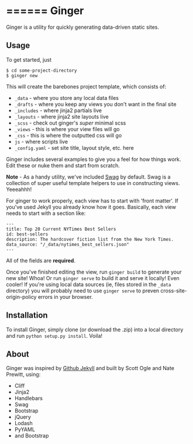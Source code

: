 ======
Ginger
======

Ginger is a utility for quickly generating data-driven static sites.


Usage
-----

To get started, just

```shell
$ cd some-project-directory
$ ginger new
```

This will create the barebones project template, which consists of:

* `_data` - where you store any local data files
* `_drafts` - where you keep any views you don't want in the final site
* `_includes` - where jinja2 partials live
* `_layouts` - where jinja2 site layouts live
* `_scss` - check out ginger's *super* minimal scss
* `_views` - this is where your view files will go
* `_css` - this is where the outputted css will go
* `js` - where scripts live
* `_config.yaml` - set site title, layout style, etc. here


Ginger includes several examples to give you a feel for how things work.
Edit these or nuke them and start from scratch.

**Note** - As a handy utility, we've included [Swag](https://github.com/elving/swag) by default.  Swag is a collection of super useful template helpers to use in constructing views.  Yeeeahhh!

For ginger to work properly, each view has to start with 'front matter'.  If you've used Jekyll you already know how it goes.  Basically, each view needs to start with a section like:

```
---
title: Top 20 Current NYTimes Best Sellers
id: best-sellers
description: The hardcover fiction list from the New York Times.
data_source: "/_data/nytimes_best_sellers.json"
---
```

All of the fields are **required**.

Once you've finished editing the view, run `ginger build` to generate your new site! Whoa! Or run `ginger serve` to build it and serve it locally! Even cooler!  If you're using local data sources (ie, files stored in the `_data` directory) you will probably need to use `ginger serve` to preven cross-site-origin-policy errors in your browser.


Installation
------------

To install Ginger, simply clone (or download the .zip) into a local directory
and run `python setup.py install`.  Voila!

About
-----

Ginger was inspired by [Github Jekyll](http://www.jekyllrb.com) and built by Scott Ogle and Nate Prewitt, using:

* Cliff
* Jinja2
* Handlebars
* Swag
* Bootstrap
* jQuery
* Lodash
* PyYAML
* and Bootstrap
